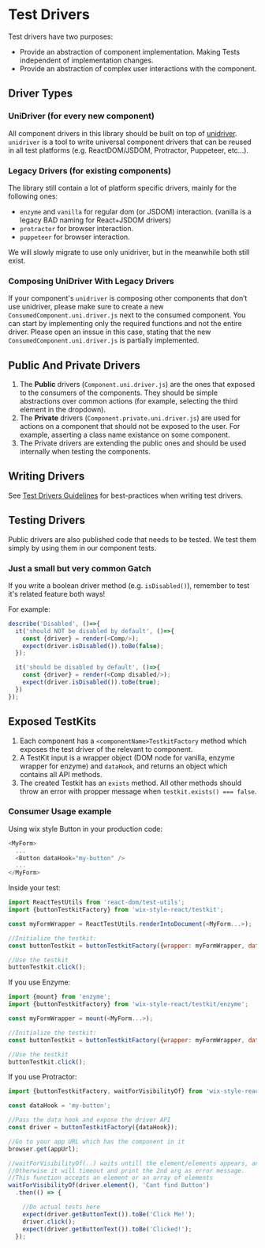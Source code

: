 # Test Drivers

Test drivers have two purposes:

- Provide an abstraction of component implementation. Making Tests independent of implementation changes.
- Provide an abstraction of complex user interactions with the component.

## Driver Types

### UniDriver (for every new component)

All component drivers in this library should be built on top of [unidriver](https://github.com/wix-incubator/unidriver). `unidriver` is a tool to write universal component drivers that can be reused in all test platforms (e.g. ReactDOM/JSDOM, Protractor, Puppeteer, etc...).

### Legacy Drivers (for existing components)

The library still contain a lot of platform specific drivers, mainly for the following ones:

- `enzyme` and `vanilla` for regular dom (or JSDOM) interaction. (vanilla is a legacy BAD naming for React+JSDOM drivers)
- `protractor` for browser interaction.
- `puppeteer` for browser interaction.

We will slowly migrate to use only unidriver, but in the meanwhile both still exist.

### Composing UniDriver With Legacy Drivers

If your component's `unidriver` is composing other components that don’t use unidriver, please make sure to create a new `ConsumedComponent.uni.driver.js` next to the consumed component. You can start by implementing only the required functions and not the entire driver.
Please open an inssue in this case, stating that the new `ConsumedComponent.uni.driver.js` is partially implemented.

## Public And Private Drivers

1. The **Public** drivers (`Component.uni.driver.js`) are the ones that exposed to the consumers of the components. They should be simple abstractions over common actions (for example, selecting the third element in the dropdown).
2. The **Private** drivers (`Component.private.uni.driver.js`) are used for actions on a component that should not be exposed to the user. For example, asserting a class name existance on some component.
3. The Private drivers are extending the public ones and should be used internally when testing the components.

## Writing Drivers

See [Test Drivers Guidelines](./TEST_DRIVERS_GUIDELINES.md) for best-practices when writing test drivers.

## Testing Drivers

Public drivers are also published code that needs to be tested.
We test them simply by using them in our component tests.

### Just a small but very common Gatch

If you write a boolean driver method (e.g. `isDisabled()`), remember to test it's related feature both ways!

For example:

```js
describe('Disabled', ()=>{
  it('should NOT be disabled by default', ()=>{
    const {driver} = render(<Comp/>);
    expect(driver.isDisabled()).toBe(false);
  });

  it('should be disabled by default', ()=>{
    const {driver} = render(<Comp disabled/>);
    expect(driver.isDisabled()).toBe(true);
  })
});
```

## Exposed TestKits

1. Each component has a `<componentName>TestkitFactory` method which exposes the test driver of the relevant to component.
1. A TestKit input is a wrapper object (DOM node for vanilla, enzyme wrapper for enzyme) and `dataHook`, and returns an object which contains all API methods.
1. The created Testkit has an `exists` method. All other methods should throw an error with propper message when `testkit.exists() === false`.

### Consumer Usage example

Using wix style Button in your production code:

```js
<MyForm>
  ...
  <Button dataHook="my-button" />
  ...
</MyForm>
```

Inside your test:

```js
import ReactTestUtils from 'react-dom/test-utils';
import {buttonTestkitFactory} from 'wix-style-react/testkit';

const myFormWrapper = ReactTestUtils.renderIntoDocument(<MyForm...>);

//Initialize the testkit:
const buttonTestkit = buttonTestkitFactory({wrapper: myFormWrapper, dataHook: 'my-button'});//testkit factory should receive a DOM element wrapper and an dataHook and expose an api for it

//Use the testkit
buttonTestkit.click();
```

If you use Enzyme:

```js
import {mount} from 'enzyme';
import {buttonTestkitFactory} from 'wix-style-react/testkit/enzyme';

const myFormWrapper = mount(<MyForm...>);

//Initialize the testkit:
const buttonTestkit = buttonTestkitFactory({wrapper: myFormWrapper, dataHook: 'my-button'});//testkit factory should receive an Enzyme wrapper and an dataHook and expose an api for it

//Use the testkit
buttonTestkit.click();
```

If you use Protractor:

```js
import {buttonTestkitFactory, waitForVisibilityOf} from 'wix-style-react/testkit/protractor';

const dataHook = 'my-button';

//Pass the data hook and expose the driver API
const driver = buttonTestkitFactory({dataHook});

//Go to your app URL which has the component in it
browser.get(appUrl);

//waitForVisibilityOf(..) waits untill the element/elements appears, and starts the tests.
//Otherwise it will timeout and print the 2nd arg as error message.
//This function accepts an element or an array of elements
waitForVisibilityOf(driver.element(), 'Cant find Button')
  .then(() => {

    //Do actual tests here
    expect(driver.getButtonText()).toBe('Click Me!');
    driver.click();
    expect(driver.getButtonText()).toBe('Clicked!');
  });
```
